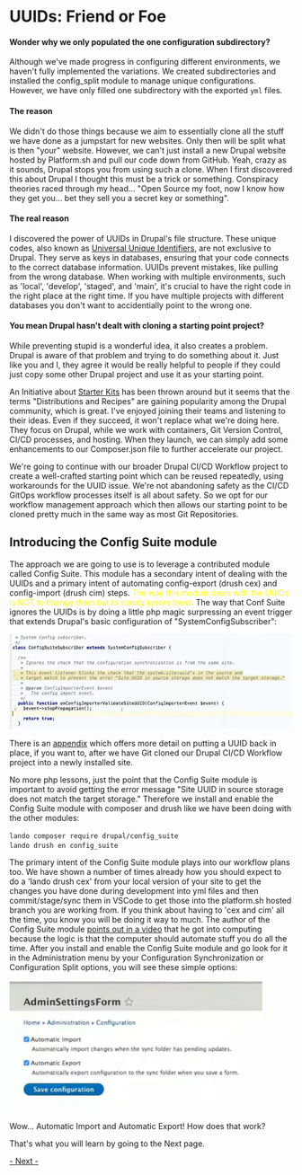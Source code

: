 
# UUIDs: Friend or Foe

#### Wonder why we only populated the one configuration subdirectory?
Although we've made progress in configuring different environments, we haven't fully implemented the variations. We created subdirectories and installed the config_split module to manage unique configurations. However, we have only filled one subdirectory with the exported `yml` files.
 
#### The reason
We didn't do those things because we aim to essentially clone all the stuff we have done as a jumpstart for new websites. Only then will be split what is then "your" website.  However, we can't just install a new Drupal website hosted by Platform.sh and pull our code down from GitHub.  Yeah, crazy as it sounds, Drupal stops you from using such a clone.  When I first discovered this about Drupal I thought this must be a trick or something.  Conspiracy theories raced through my head… "Open Source my foot, now I know how they get you… bet they sell you a secret key or something".

#### The real reason
I discovered the power of UUIDs in Drupal's file structure. These unique codes, also known as [Universal Unique Identifiers,](https://en.wikipedia.org/wiki/Universally_unique_identifier) are not exclusive to Drupal. They serve as keys in databases, ensuring that your code connects to the correct database information. UUIDs prevent mistakes, like pulling from the wrong database. When working with multiple environments, such as 'local', 'develop', 'staged', and 'main', it's crucial to have the right code in the right place at the right time.  If you have multiple projects with different databases you don't want to accidentially point to the wrong one.

#### You mean Drupal hasn't dealt with cloning a starting point project?
While preventing stupid is a wonderful idea, it also creates a problem.  Drupal is aware of that problem and trying to do something about it.  Just like you and I, they agree it would be really helpful to people if they could just copy some other Drupal project and use it as your starting point.

An Initiative about [Starter Kits](https://www.drupal.org/about/core/strategic-initiatives-distributions-and-recipes) has been thrown around but it seems that the terms "Distributions and Recipes" are gaining popularity among the Drupal community, which is great. I've enjoyed joining their teams and listening to their ideas. Even if they succeed, it won't replace what we're doing here. They focus on Drupal, while we work with containers, Git Version Control, CI/CD processes, and hosting. When they launch, we can simply add some enhancements to our Composer.json file to further accelerate our project.

We're going to continue with our broader Drupal CI/CD Workflow project to create a well-crafted starting point  which can be reused repeatedly, using workarounds for the UUID issue. We're not abandoning safety as the CI/CD GitOps workflow processes itself is all about safety.  So we opt for our workflow management approach which then allows our starting point to be cloned pretty much in the same way as most Git Repositories.

## Introducing the Config Suite module
The approach we are going to use is to leverage a contributed module called Config Suite.  This module has a secondary intent of dealing with the UUIDs and a primary intent of automating config-export (drush cex) and config-import (drush cim) steps.  <font color=yellow>The way this module deals with the UUIDs is NOT to change them but to simply ignore them.</font>    The way that Conf Suite ignores the UUIDs is by doing a little php magic surpressing an event trigger that extends Drupal's basic configuration of "SystemConfigSubscriber": 

<img src="../cicd/captures/UUID1.png"  width="700">

There is an [appendix](../cicd/changeUUIDs.md) which offers more detail on putting a UUID back in place, if you want to, after we have Git cloned our Drupal CI/CD Workflow project into a newly installed site.

No more php lessons, just the point that the Config Suite module is important to avoid getting the error message "Site UUID in source storage does not match the target storage." Therefore we install and enable the Config Suite module with composer and drush like we have been doing with the other modules:

`lando composer require drupal/config_suite`<br>
`lando drush en config_suite`

The primary intent of the Config Suite module plays into our workflow plans too.  We have shown a number of times already how you should expect to do a 'lando drush cex' from your local version of your site to get the changes you have done during development into yml files and then commit/stage/sync them in VSCode to get those into the platform.sh hosted branch you are working from.  If you think about having to 'cex and cim' all the time, you know you will be doing it way to much.  The author of the Config Suite module [points out in a video](https://www.youtube.com/watch?v=02IJGgGPBAw&t=112s) that he got into computing because the logic is that the computer should automate stuff you do all the time.  After you install and enable the Config Suite module and go look for it in the Administration menu by your Configuration Synchronization or Configuration Split options, you will see these simple options:

<img src="../cicd/captures/UUID2.png"  width="450">

Wow... Automatic Import and Automatic Export!  How does that work?

That's what you will learn by going to the Next page.


[- Next -](../cicd/autoconfig.md)
